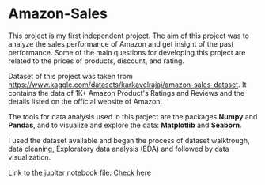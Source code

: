 # Amazon-Sales

This project is my first independent project. The aim of this project was to analyze the sales performance of Amazon and get insight of the past performance. Some of the main questions for developing this project are related to the prices of products, discount, and rating.

Dataset of this project was taken from https://www.kaggle.com/datasets/karkavelrajaj/amazon-sales-dataset. It contains the data of 1K+ Amazon Product's Ratings and Reviews and the details listed on the official website of Amazon.

The tools for data analysis used in this project are the packages **Numpy** and **Pandas**, and to visualize and explore the data: **Matplotlib** and **Seaborn**.

I used the dataset available and began the process of dataset walktrough, data cleaning, Exploratory data analysis (EDA) and followed by data visualization. 

Link to the jupiter notebook file: [Check here](https://github.com/eunikehp/Amazon-Sales/blob/main/Amazon%20Sales.ipynb)
